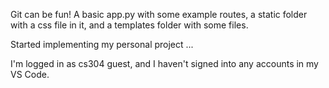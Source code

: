 Git can be fun!
A basic app.py with some example routes, a static folder with a css
file in it, and a templates folder with some files.

Started implementing my personal project ...

I'm logged in as cs304 guest, and I haven't signed into any accounts in my VS Code.


